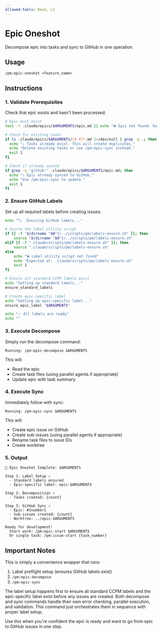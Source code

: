 ```yaml
---
allowed-tools: Read, LS
---
```


# Epic Oneshot

Decompose epic into tasks and sync to GitHub in one operation.

## Usage
```
/pm:epic-oneshot <feature_name>
```

## Instructions

### 1. Validate Prerequisites

Check that epic exists and hasn't been processed:
```bash
# Epic must exist
test -f .claude/epics/$ARGUMENTS/epic.md || echo "❌ Epic not found. Run: /pm:prd-parse $ARGUMENTS"

# Check for existing tasks
if ls .claude/epics/$ARGUMENTS/[0-9]*.md 2>/dev/null | grep -q .; then
  echo "⚠️ Tasks already exist. This will create duplicates."
  echo "Delete existing tasks or use /pm:epic-sync instead."
  exit 1
fi

# Check if already synced
if grep -q "github:" .claude/epics/$ARGUMENTS/epic.md; then
  echo "⚠️ Epic already synced to GitHub."
  echo "Use /pm:epic-sync to update."
  exit 1
fi
```

### 2. Ensure GitHub Labels

Set up all required labels before creating issues:
```bash
echo "🏷️  Ensuring GitHub labels..."

# Source the label utility script
if [[ -f "$(dirname "$0")/../scripts/pm/labels-ensure.sh" ]]; then
    source "$(dirname "$0")/../scripts/pm/labels-ensure.sh"
elif [[ -f ".claude/scripts/pm/labels-ensure.sh" ]]; then
    source ".claude/scripts/pm/labels-ensure.sh"
else
    echo "❌ Label utility script not found"
    echo "Expected at: .claude/scripts/pm/labels-ensure.sh"
    exit 1
fi

# Ensure all standard CCPM labels exist
echo "Setting up standard labels..."
ensure_standard_labels

# Create epic-specific label
echo "Setting up epic-specific label..."
ensure_epic_label "$ARGUMENTS"

echo "✅ All labels are ready"
echo ""
```

### 3. Execute Decompose

Simply run the decompose command:
```
Running: /pm:epic-decompose $ARGUMENTS
```

This will:
- Read the epic
- Create task files (using parallel agents if appropriate)
- Update epic with task summary

### 4. Execute Sync

Immediately follow with sync:
```
Running: /pm:epic-sync $ARGUMENTS
```

This will:
- Create epic issue on GitHub
- Create sub-issues (using parallel agents if appropriate)
- Rename task files to issue IDs
- Create worktree

### 5. Output

```
🚀 Epic Oneshot Complete: $ARGUMENTS

Step 1: Label Setup ✓
  - Standard labels ensured
  - Epic-specific label: epic:$ARGUMENTS
  
Step 2: Decomposition ✓
  - Tasks created: {count}
  
Step 3: GitHub Sync ✓
  - Epic: #{number}
  - Sub-issues created: {count}
  - Worktree: ../epic-$ARGUMENTS

Ready for development!
  Start work: /pm:epic-start $ARGUMENTS
  Or single task: /pm:issue-start {task_number}
```

## Important Notes

This is simply a convenience wrapper that runs:
1. Label preflight setup (ensures GitHub labels exist)
2. `/pm:epic-decompose` 
3. `/pm:epic-sync`

The label setup happens first to ensure all standard CCPM labels and the epic-specific label exist before any issues are created. Both decompose and sync commands handle their own error checking, parallel execution, and validation. This command just orchestrates them in sequence with proper label setup.

Use this when you're confident the epic is ready and want to go from epic to GitHub issues in one step.